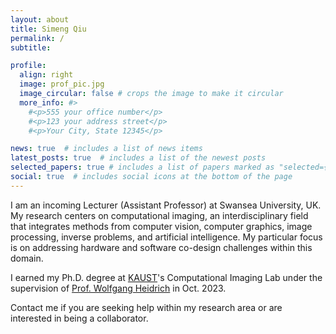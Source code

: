 ```yaml
---
layout: about
title: Simeng Qiu
permalink: /
subtitle: 

profile:
  align: right
  image: prof_pic.jpg
  image_circular: false # crops the image to make it circular
  more_info: #>
    #<p>555 your office number</p>
    #<p>123 your address street</p>
    #<p>Your City, State 12345</p>

news: true  # includes a list of news items
latest_posts: true  # includes a list of the newest posts
selected_papers: true # includes a list of papers marked as "selected={true}"
social: true  # includes social icons at the bottom of the page
---
```


I am an incoming Lecturer (Assistant Professor) at Swansea University, UK. My research centers on computational imaging, an interdisciplinary field that integrates methods from computer vision, computer graphics, image processing, inverse problems, and artificial intelligence. My particular focus is on addressing hardware and software co-design challenges within this domain.

I earned my Ph.D. degree at [KAUST](https://www.kaust.edu.sa/en/)'s Computational Imaging Lab under the supervision of [Prof. Wolfgang Heidrich](https://vccimaging.org/People/heidriw/) in Oct. 2023.

Contact me if you are seeking help within my research area or are interested in being a collaborator.


